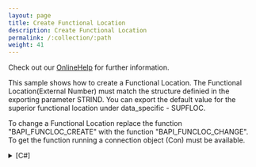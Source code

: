 ```yaml
---
layout: page
title: Create Functional Location
description: Create Functional Location
permalink: /:collection/:path
weight: 41
---
```


Check out our [OnlineHelp](https://help.theobald-software.com/en/) for further information.

This sample shows how to create a Functional Location. The Functional Location(External Number) must match the structure definied in the exporting parameter STRIND. You can export the default value for the superior functional location under data_specific - SUPFLOC.

To change a Functional Location replace the function "BAPI_FUNCLOC_CREATE" with the function "BAPI_FUNCLOC_CHANGE". To get the function running a connection object (Con) must be available.

<details>
<summary>[C#]</summary>
{% highlight csharp %}
static void Main(string[] args)
        {
            R3Connection con = new R3Connection("SAPServer", 00, "SAPUser", "Password", "en", "800");
            con.Open(false);
  
            RFCFunction func = con.CreateFunction("BAPI_FUNCLOC_CREATE");
  
            RFCStructure data_specific = func.Exports["DATA_SPECIFIC"].ToStructure();
  
                data_specific["STRIND"] = "A"; //StrIndicator
                data_specific["CATEGORY"] = "M"; //Category
                data_specific["SUPFLOC"] = ""; //Superior Function Location
  
            RFCStructure data_general = func.Exports["DATA_GENERAL"].ToStructure();
  
                data_general["DESCRIPT"] = "My New Location2"; //Description
                data_general["MAINTPLANT"] = "1000"; //Mainplant        
  
            func.Exports["LABELING_SYSTEM"].ParamValue = "A"; //Labeling System
            func.Exports["EXTERNAL_NUMBER"].ParamValue = "1111-111-AA-15";  //Functional Location
  
            func.Execut e();
  
            RFCFunction funcCommit = con.CreateFunction("BAPI_TRANSACTION_COMMIT");
  
            funcCommit.Exports["WAIT"].ParamValue  = "X"; 
            funcCommit.Execut e();
  
            // ReturnMessage from BAPI
            RFCStructure funcRet = func.Imports["RETURN"].ToStructure();
            //strmessage = funcRet["MESSAGE"].ToString();
  
            Console.WriteLine (funcRet["MESSAGE"].ToString());
            Console.WriteLine ("Please press a Key to continue")
  
            Console.ReadLine();
  
  
        }
{% endhighlight %}
</details>

